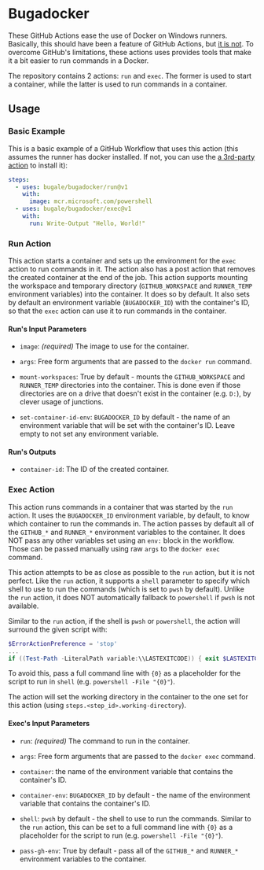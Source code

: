 # Bugadocker

These GitHub Actions ease the use of Docker on Windows runners.
Basically, this should have been a feature of GitHub Actions, but [it is not](https://github.com/actions/runner/issues/904).
To overcome GitHub's limitations, these actions uses provides tools that make it a bit easier to run commands in a Docker.

The repository contains 2 actions: `run` and `exec`.
The former is used to start a container, while the latter is used to run commands in a container.

## Usage

### Basic Example

This is a basic example of a GitHub Workflow that uses this action (this assumes the runner has docker installed. If not, you can use the
[a 3rd-party action](https://github.com/crazy-max/ghaction-setup-docker) to install it):

```yaml
steps:
  - uses: bugale/bugadocker/run@v1
    with:
      image: mcr.microsoft.com/powershell
  - uses: bugale/bugadocker/exec@v1
    with:
      run: Write-Output "Hello, World!"
```

### Run Action

This action starts a container and sets up the environment for the `exec` action to run commands in it.
The action also has a post action that removes the created container at the end of the job.
This action supports mounting the workspace and temporary directory (`GITHUB_WORKSPACE` and `RUNNER_TEMP` environment variables) into the container.
It does so by default.
It also sets by default an environment variable (`BUGADOCKER_ID`) with the container's ID, so that the `exec` action can use it to run commands in the container.

#### Run's Input Parameters

- `image`: _(required)_ The image to use for the container.

- `args`: Free form arguments that are passed to the `docker run` command.

- `mount-workspaces`: True by default - mounts the `GITHUB_WORKSPACE` and `RUNNER_TEMP` directories into the container.
  This is done even if those directories are on a drive that doesn't exist in the container (e.g. `D:`), by clever usage of junctions.

- `set-container-id-env`: `BUGADOCKER_ID` by default - the name of an environment variable that will be set with the container's ID.
  Leave empty to not set any environment variable.

#### Run's Outputs

- `container-id`: The ID of the created container.

### Exec Action

This action runs commands in a container that was started by the `run` action.
It uses the `BUGADOCKER_ID` environment variable, by default, to know which container to run the commands in.
The action passes by default all of the `GITHUB_*` and `RUNNER_*` environment variables to the container.
It does NOT pass any other variables set using an `env:` block in the workflow. Those can be passed manually using raw `args` to the `docker exec` command.

This action attempts to be as close as possible to the `run` action, but it is not perfect.
Like the `run` action, it supports a `shell` parameter to specify which shell to use to run the commands (which is set to `pwsh` by default).
Unlike the `run` action, it does NOT automatically fallback to `powershell` if `pwsh` is not available.

Similar to the `run` action, if the shell is `pwsh` or `powershell`, the action will surround the given script with:

```powershell
$ErrorActionPreference = 'stop'
...
if ((Test-Path -LiteralPath variable:\\LASTEXITCODE)) { exit $LASTEXITCODE }
```

To avoid this, pass a full command line with `{0}` as a placeholder for the script to run in `shell` (e.g. `powershell -File "{0}"`).

The action will set the working directory in the container to the one set for this action (using `steps.<step_id>.working-directory`).

#### Exec's Input Parameters

- `run`: _(required)_ The command to run in the container.

- `args`: Free form arguments that are passed to the `docker exec` command.

- `container`: the name of the environment variable that contains the container's ID.

- `container-env`: `BUGADOCKER_ID` by default - the name of the environment variable that contains the container's ID.

- `shell`: `pwsh` by default - the shell to use to run the commands.
  Similar to the `run` action, this can be set to a full command line with `{0}` as a placeholder for the script to run (e.g. `powershell -File "{0}"`).

- `pass-gh-env`: True by default - pass all of the `GITHUB_*` and `RUNNER_*` environment variables to the container.
